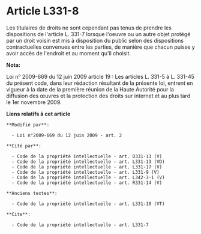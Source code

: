 # Article L331-8

Les titulaires de droits ne sont cependant pas tenus de prendre les dispositions de l'article L. 331-7 lorsque l'oeuvre ou un
autre objet protégé par un droit voisin est mis à disposition du public selon des dispositions contractuelles convenues entre
les parties, de manière que chacun puisse y avoir accès de l'endroit et au moment qu'il choisit.

**Nota:**

Loi n° 2009-669 du 12 juin 2009 article 19 : Les articles L. 331-5 à L. 331-45 du présent code, dans leur rédaction résultant
de la présente loi, entrent en vigueur à la date de la première réunion de la Haute Autorité pour la diffusion des œuvres et
la protection des droits sur internet et au plus tard le 1er novembre 2009.

**Liens relatifs à cet article**

	**Modifié par**:

	  - Loi n°2009-669 du 12 juin 2009 - art. 2

	**Cité par**:

	  - Code de la propriété intellectuelle - art. D331-13 (V)
	  - Code de la propriété intellectuelle - art. L331-13 (VD)
	  - Code de la propriété intellectuelle - art. L331-17 (V)
	  - Code de la propriété intellectuelle - art. L331-9 (V)
	  - Code de la propriété intellectuelle - art. L342-3-1 (V)
	  - Code de la propriété intellectuelle - art. R331-14 (V)

	**Anciens textes**:

	  - Code de la propriété intellectuelle - art. L331-10 (VT)

	**Cite**:

	  - Code de la propriété intellectuelle - art. L331-7
